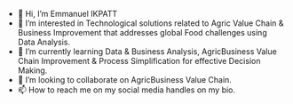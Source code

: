 - 👋 Hi, I’m Emmanuel IKPATT
- 👀 I’m interested in Technological solutions related to Agric Value Chain & Business Improvement that addresses global Food challenges using Data Analysis.
- 🌱 I’m currently learning Data & Business Analysis, AgricBusiness Value Chain Improvement & Process Simplification for effective Decision Making.
- 💞️ I’m looking to collaborate on AgricBusiness Value Chain.
- 📫 How to reach me on my social media handles on my bio.

<!---
MDBernoulli/MDBernoulli is a ✨ special ✨ repository because its `README.md` (this file) appears on your GitHub profile.
You can click the Preview link to take a look at your changes.
--->
